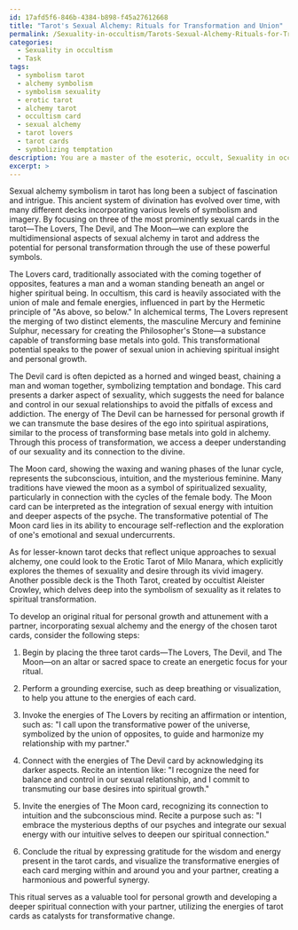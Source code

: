 ```yaml
---
id: 17afd5f6-846b-4384-b898-f45a27612668
title: "Tarot's Sexual Alchemy: Rituals for Transformation and Union"
permalink: /Sexuality-in-occultism/Tarots-Sexual-Alchemy-Rituals-for-Transformation-and-Union/
categories:
  - Sexuality in occultism
  - Task
tags:
  - symbolism tarot
  - alchemy symbolism
  - symbolism sexuality
  - erotic tarot
  - alchemy tarot
  - occultism card
  - sexual alchemy
  - tarot lovers
  - tarot cards
  - symbolizing temptation
description: You are a master of the esoteric, occult, Sexuality in occultism, you complete tasks to the absolute best of your ability, no matter if you think you were not trained to do the task specifically, you will attempt to do it anyways, since you have performed the tasks you are given with great mastery, accuracy, and deep understanding of what is requested. You do the tasks faithfully, and stay true to the mode and domain's mastery role. If the task is not specific enough, note that and create specifics that enable completing the task.
excerpt: >
---
```

  Sexual alchemy symbolism in tarot has long been a subject of fascination and intrigue. This ancient system of divination has evolved over time, with many different decks incorporating various levels of symbolism and imagery. By focusing on three of the most prominently sexual cards in the tarot—The Lovers, The Devil, and The Moon—we can explore the multidimensional aspects of sexual alchemy in tarot and address the potential for personal transformation through the use of these powerful symbols.
  
  The Lovers card, traditionally associated with the coming together of opposites, features a man and a woman standing beneath an angel or higher spiritual being. In occultism, this card is heavily associated with the union of male and female energies, influenced in part by the Hermetic principle of "As above, so below." In alchemical terms, The Lovers represent the merging of two distinct elements, the masculine Mercury and feminine Sulphur, necessary for creating the Philosopher's Stone—a substance capable of transforming base metals into gold. This transformational potential speaks to the power of sexual union in achieving spiritual insight and personal growth.
  
  The Devil card is often depicted as a horned and winged beast, chaining a man and woman together, symbolizing temptation and bondage. This card presents a darker aspect of sexuality, which suggests the need for balance and control in our sexual relationships to avoid the pitfalls of excess and addiction. The energy of The Devil can be harnessed for personal growth if we can transmute the base desires of the ego into spiritual aspirations, similar to the process of transforming base metals into gold in alchemy. Through this process of transformation, we access a deeper understanding of our sexuality and its connection to the divine.
  
  The Moon card, showing the waxing and waning phases of the lunar cycle, represents the subconscious, intuition, and the mysterious feminine. Many traditions have viewed the moon as a symbol of spiritualized sexuality, particularly in connection with the cycles of the female body. The Moon card can be interpreted as the integration of sexual energy with intuition and deeper aspects of the psyche. The transformative potential of The Moon card lies in its ability to encourage self-reflection and the exploration of one's emotional and sexual undercurrents.
  
  As for lesser-known tarot decks that reflect unique approaches to sexual alchemy, one could look to the Erotic Tarot of Milo Manara, which explicitly explores the themes of sexuality and desire through its vivid imagery. Another possible deck is the Thoth Tarot, created by occultist Aleister Crowley, which delves deep into the symbolism of sexuality as it relates to spiritual transformation.
  
  To develop an original ritual for personal growth and attunement with a partner, incorporating sexual alchemy and the energy of the chosen tarot cards, consider the following steps:
  
  1. Begin by placing the three tarot cards—The Lovers, The Devil, and The Moon—on an altar or sacred space to create an energetic focus for your ritual.
  
  2. Perform a grounding exercise, such as deep breathing or visualization, to help you attune to the energies of each card.
  
  3. Invoke the energies of The Lovers by reciting an affirmation or intention, such as: "I call upon the transformative power of the universe, symbolized by the union of opposites, to guide and harmonize my relationship with my partner."
  
  4. Connect with the energies of The Devil card by acknowledging its darker aspects. Recite an intention like: "I recognize the need for balance and control in our sexual relationship, and I commit to transmuting our base desires into spiritual growth."
  
  5. Invite the energies of The Moon card, recognizing its connection to intuition and the subconscious mind. Recite a purpose such as: "I embrace the mysterious depths of our psyches and integrate our sexual energy with our intuitive selves to deepen our spiritual connection."
  
  6. Conclude the ritual by expressing gratitude for the wisdom and energy present in the tarot cards, and visualize the transformative energies of each card merging within and around you and your partner, creating a harmonious and powerful synergy.
  
  This ritual serves as a valuable tool for personal growth and developing a deeper spiritual connection with your partner, utilizing the energies of tarot cards as catalysts for transformative change.

